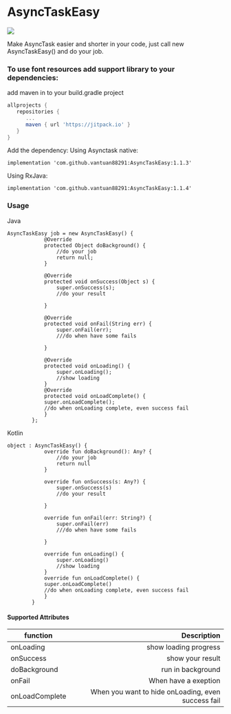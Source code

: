 # AsyncTaskEasy
[![](https://jitpack.io/v/vantuan88291/AsyncTaskEasy.svg)](https://jitpack.io/#vantuan88291/AsyncTaskEasy)

Make AsyncTask easier and shorter in your code, just call new AsyncTaskEasy() and do your job.
### To use font resources add support library to your dependencies:
add maven in to your build.gradle project

```gradle
allprojects {
   repositories {
      ...
      maven { url 'https://jitpack.io' }
   }
}
```

Add the dependency:
Using Asynctask native:

`implementation 'com.github.vantuan88291:AsyncTaskEasy:1.1.3'`

Using RxJava:

`implementation 'com.github.vantuan88291:AsyncTaskEasy:1.1.4'`

### Usage
Java
```
AsyncTaskEasy job = new AsyncTaskEasy() {
            @Override
            protected Object doBackground() {
                //do your job
                return null;
            }

            @Override
            protected void onSuccess(Object s) {
                super.onSuccess(s);
                //do your result

            }

            @Override
            protected void onFail(String err) {
                super.onFail(err);
                ///do when have some fails

            }

            @Override
            protected void onLoading() {
                super.onLoading();
                //show loading
            }
            @Override
            protected void onLoadComplete() {
            super.onLoadComplete();
            //do when onLoading complete, even success fail
            }
        };
```
Kotlin
```
object : AsyncTaskEasy() {
            override fun doBackground(): Any? {
                //do your job
                return null
            }
      
            override fun onSuccess(s: Any?) {
                super.onSuccess(s)
                //do your result

            }

            override fun onFail(err: String?) {
                super.onFail(err)
                ///do when have some fails

            }

            override fun onLoading() {
                super.onLoading()
                //show loading
            }
            override fun onLoadComplete() {
            super.onLoadComplete()
            //do when onLoading complete, even success fail
            }
        }
```



####  Supported Attributes
 function            | Description  |
| ------------- | -----:|
| onLoading      | show loading progress |
| onSuccess     | show your result |
| doBackground | run in background |
| onFail | When have a exeption |
| onLoadComplete | When you want to hide onLoading, even success fail |
